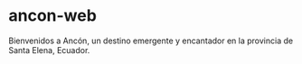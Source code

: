 # ancon-web
Bienvenidos a Ancón, un destino emergente y encantador en la provincia de Santa Elena, Ecuador.
